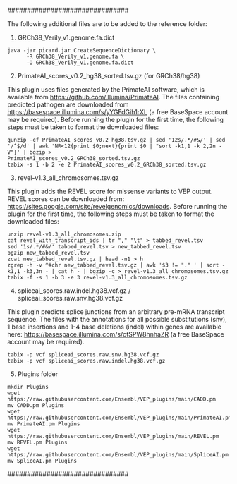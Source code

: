 ###############################

The following additional files are to be added to the reference folder:  

1. GRCh38_Verily_v1.genome.fa.dict

```
java -jar picard.jar CreateSequenceDictionary \ 
      -R GRCh38_Verily_v1.genome.fa \ 
      -O GRCh38_Verily_v1.genome.fa.dict
```
2. PrimateAI_scores_v0.2_hg38_sorted.tsv.gz (for GRCh38/hg38)

This plugin uses files generated by the PrimateAI software, which is available from https://github.com/Illumina/PrimateAI. 
The files containing predicted pathogen are downloaded from
https://basespace.illumina.com/s/yYGFdGih1rXL (a free BaseSpace account may be required).
Before running the plugin for the first time, the following steps must be taken to format the downloaded files:  
```
gunzip -cf PrimateAI_scores_v0.2_hg38.tsv.gz | sed '12s/.*/#&/' | sed '/^$/d' | awk 'NR<12{print $0;next}{print $0 | "sort -k1,1 -k 2,2n -V"}' | bgzip >
PrimateAI_scores_v0.2_GRCh38_sorted.tsv.gz  
tabix -s 1 -b 2 -e 2 PrimateAI_scores_v0.2_GRCh38_sorted.tsv.gz
```
3. revel-v1.3_all_chromosomes.tsv.gz

This plugin adds the REVEL score for missense variants to VEP output.
REVEL scores can be downloaded from: https://sites.google.com/site/revelgenomics/downloads.
Before running the plugin for the first time, the following steps must be taken to format the downloaded files:  
```
unzip revel-v1.3_all_chromosomes.zip  
cat revel_with_transcript_ids | tr "," "\t" > tabbed_revel.tsv  
sed '1s/.*/#&/' tabbed_revel.tsv > new_tabbed_revel.tsv  
bgzip new_tabbed_revel.tsv  
zcat new_tabbed_revel.tsv.gz | head -n1 > h  
zgrep -h -v ^#chr new_tabbed_revel.tsv.gz | awk '$3 != "." ' | sort -k1,1 -k3,3n - | cat h - | bgzip -c > revel-v1.3_all_chromosomes.tsv.gz 
tabix -f -s 1 -b 3 -e 3 revel-v1.3_all_chromosomes.tsv.gz
```
4. spliceai_scores.raw.indel.hg38.vcf.gz / spliceai_scores.raw.snv.hg38.vcf.gz

This plugin predicts splice junctions from an arbitrary pre-mRNA transcript sequence.
The files with the annotations for all possible substitutions (snv), 1 base insertions
and 1-4 base deletions (indel) within genes are available here:
https://basespace.illumina.com/s/otSPW8hnhaZR (a free BaseSpace account may be required).
```
tabix -p vcf spliceai_scores.raw.snv.hg38.vcf.gz  
tabix -p vcf spliceai_scores.raw.indel.hg38.vcf.gz 
```
5. Plugins folder

```
mkdir Plugins  
wget https://raw.githubusercontent.com/Ensembl/VEP_plugins/main/CADD.pm  
mv CADD.pm Plugins  
wget https://raw.githubusercontent.com/Ensembl/VEP_plugins/main/PrimateAI.pm  
mv PrimateAI.pm Plugins  
wget https://raw.githubusercontent.com/Ensembl/VEP_plugins/main/REVEL.pm  
mv REVEL.pm Plugins  
wget https://raw.githubusercontent.com/Ensembl/VEP_plugins/main/SpliceAI.pm  
mv SpliceAI.pm Plugins  
```

###############################
